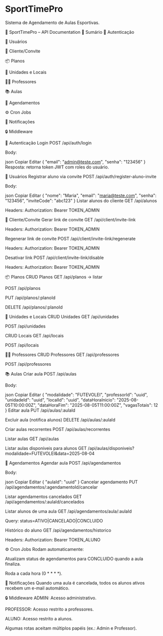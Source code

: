 # SportTimePro
Sistema de Agendamento de Aulas Esportivas.

📘 SportTimePro – API Documentation
📑 Sumário
🔑 Autenticação

👤 Usuários

🏢 Cliente/Convite

📦 Planos

🏢 Unidades e Locais

👨‍🏫 Professores

📚 Aulas

📅 Agendamentos

⚙️ Cron Jobs

📧 Notificações

🔒 Middleware

🔑 Autenticação
Login
POST /api/auth/login

Body:

json
Copiar
Editar
{
  "email": "admin@teste.com",
  "senha": "123456"
}
Resposta: retorna token JWT com roles do usuário.

👤 Usuários
Registrar aluno via convite
POST /api/auth/register-aluno-invite

Body:

json
Copiar
Editar
{
  "nome": "Maria",
  "email": "maria@teste.com",
  "senha": "123456",
  "inviteCode": "abc123"
}
Listar alunos do cliente
GET /api/alunos

Headers: Authorization: Bearer TOKEN_ADMIN

🏢 Cliente/Convite
Gerar link de convite
GET /api/client/invite-link

Headers: Authorization: Bearer TOKEN_ADMIN

Regenerar link de convite
POST /api/client/invite-link/regenerate

Headers: Authorization: Bearer TOKEN_ADMIN

Desativar link
POST /api/client/invite-link/disable

Headers: Authorization: Bearer TOKEN_ADMIN

📦 Planos
CRUD Planos
GET /api/planos → listar

POST /api/planos

PUT /api/planos/:planoId

DELETE /api/planos/:planoId

🏢 Unidades e Locais
CRUD Unidades
GET /api/unidades

POST /api/unidades

CRUD Locais
GET /api/locais

POST /api/locais

👨‍🏫 Professores
CRUD Professores
GET /api/professores

POST /api/professores

📚 Aulas
Criar aula
POST /api/aulas

Body:

json
Copiar
Editar
{
  "modalidade": "FUTEVOLEI",
  "professorId": "uuid",
  "unidadeId": "uuid",
  "localId": "uuid",
  "dataHoraInicio": "2025-08-05T10:00:00Z",
  "dataHoraFim": "2025-08-05T11:00:00Z",
  "vagasTotais": 12
}
Editar aula
PUT /api/aulas/:aulaId

Excluir aula (notifica alunos)
DELETE /api/aulas/:aulaId

Criar aulas recorrentes
POST /api/aulas/recorrentes

Listar aulas
GET /api/aulas

Listar aulas disponíveis para alunos
GET /api/aulas/disponiveis?modalidade=FUTEVOLEI&data=2025-08-04

📅 Agendamentos
Agendar aula
POST /api/agendamentos

Body:

json
Copiar
Editar
{
  "aulaId": "uuid"
}
Cancelar agendamento
PUT /api/agendamentos/:agendamentoId/cancelar

Listar agendamentos cancelados
GET /api/agendamentos/:aulaId/cancelados

Listar alunos de uma aula
GET /api/agendamentos/aula/:aulaId

Query: status=ATIVO|CANCELADO|CONCLUIDO

Histórico do aluno
GET /api/agendamentos/historico

Headers: Authorization: Bearer TOKEN_ALUNO

⚙️ Cron Jobs
Rodam automaticamente:

Atualizam status de agendamentos para CONCLUIDO quando a aula finaliza.

Roda a cada hora (0 * * * *).

📧 Notificações
Quando uma aula é cancelada, todos os alunos ativos recebem um e-mail automático.

🔒 Middleware
ADMIN: Acesso administrativo.

PROFESSOR: Acesso restrito a professores.

ALUNO: Acesso restrito a alunos.

Algumas rotas aceitam múltiplos papéis (ex.: Admin e Professor).
